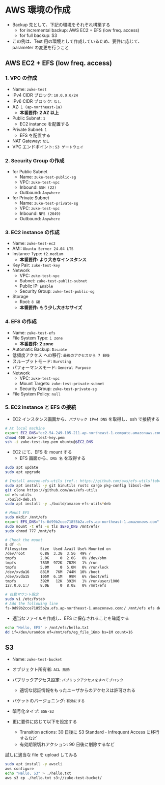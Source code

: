 # AWS 環境の作成

- Backup 先として、下記の環境をそれぞれ構築する
  - for incremental backup: AWS EC2 + EFS (low freq. access)
  - for full backup: S3
- この例は、Test 用の環境として作成しているため、要件に応じて、parameter の変更を行うこと

## AWS EC2 + EFS (low freq. access)

### 1. VPC の作成

- Name: `zuke-test`
- IPv4 CIDR ブロック: `10.0.0.0/24`
- IPv6 CIDR ブロック: `なし`
- AZ: `1 (ap-northeast-1a)`
  - **本番要件: 2 AZ 以上**
- Public Subnet: `1`
  - EC2 instance を配置する
- Private Subnet: `1`
  - EFS を配置する
- NAT Gateway: `なし`
- VPC エンドポイント: `S3 ゲートウェイ`

### 2. Security Group の作成

- for Public Subnet
  - Name: `zuke-test-public-sg`
  - VPC: `zuke-test-vpc`
  - Inbound: `SSH (22)`
  - Outbound: `Anywhere`
- for Private Subnet
  - Name: `zuke-test-private-sg`
  - VPC: `zuke-test-vpc`
  - Inbound: `NFS (2049)`
  - Outbound: `Anywhere`

### 3. EC2 instance の作成

- Name: `zuke-test-ec2`
- AMI: `Ubuntu Server 24.04 LTS`
- Instance Type: `t2.medium`
  - **本番要件: より大きなインスタンス**
- Key Pair: `zuke-test-key`
- Network
  - VPC: `zuke-test-vpc`
  - Subnet: `zuke-test-public-subnet`
  - Public IP: `Enable`
  - Security Group: `zuke-test-public-sg`
- Storage
  - Root: `8 GB`
  - **本番要件: もう少し大きなサイズ**

### 4. EFS の作成

- Name: `zuke-test-efs`
- File System Type: `1 zone`
  - **本番要件: 2 zone**
- Automatic Backup: `Disable`
- 低頻度アクセス への移行: `最後のアクセスから 7 日後`
- スループットモード: `Bursting`
- パフォーマンスモード: `General Purpose`
- Network
  - VPC: `zuke-test-vpc`
  - Mount Targets: `zuke-test-private-subnet`
  - Security Group: `zuke-test-private-sg`
- File System Policy: `null`

### 5. EC2 instance と EFS の接続

- EC2 インスタンス画面から、`パブリック IPv4 DNS` を取得し、ssh で接続する

```bash
# At local machine
export EC2_DNS="ec2-54-249-105-211.ap-northeast-1.compute.amazonaws.com"
chmod 400 zuke-test-key.pem
ssh -i zuke-test-key.pem ubuntu@$EC2_DNS
```

- EC2 にて、EFS を mount する
  - EFS 画面から、`DNS 名` を取得する

```bash
sudo apt update
sudo apt upgrade

# Install amazon-efs-utils (ref.: https://github.com/aws/efs-utils?tab=readme-ov-file#on-other-linux-distributions)
sudo apt install -y git binutils rustc cargo pkg-config libssl-dev
git clone https://github.com/aws/efs-utils
cd efs-utils
./build-deb.sh
sudo apt install -y ./build/amazon-efs-utils*deb

# Mount EFS
sudo mkdir /mnt/efs
export EFS_DNS="fs-0d99b2cce71855b2a.efs.ap-northeast-1.amazonaws.com"
sudo mount -t efs -o tls $EFS_DNS /mnt/efs/
sudo chmod 777 /mnt/efs

# Check the mount
$ df -h
Filesystem      Size  Used Avail Use% Mounted on
/dev/root       6.8G  3.3G  3.5G  49% /
tmpfs           2.0G     0  2.0G   0% /dev/shm
tmpfs           783M  972K  782M   1% /run
tmpfs           5.0M     0  5.0M   0% /run/lock
/dev/xvda16     881M   76M  744M  10% /boot
/dev/xvda15     105M  6.1M   99M   6% /boot/efi
tmpfs           392M   12K  392M   1% /run/user/1000
127.0.0.1:/     8.0E     0  8.0E   0% /mnt/efs

# 自動マウント設定
sudo vi /etc/fstab
# Add the following line
fs-0d99b2cce71855b2a.efs.ap-northeast-1.amazonaws.com:/ /mnt/efs efs defaults,_netdev 0 0
```

- 適当なファイルを作成し、EFS に保存されることを確認する

```bash
echo "Hello, EFS" > /mnt/efs/hello.txt
dd if=/dev/urandom of=/mnt/efs/eg_file_16mb bs=1M count=16
```

## S3

- Name: `zuke-test-bucket`
- オブジェクト所有者: `ACL 無効`
- パブリックアクセス設定: `パブリックアクセスをすべてブロック`
  - 適切な認証情報をもったユーザからのアクセスは許可される
- バケットのバージョニング: `有効にする`
- 暗号化タイプ: `SSE-S3`

- 更に要件に応じて以下を設定する
  - Transition actions: 30 日後に S3 Standard - Infrequent Access に移行するなど
  - 有効期限切れアクション: 90 日後に削除するなど

試しに適当な file を upload してみる

```bash
sudo apt install -y awscli
aws configure
echo "Hello, S3" > ./hello.txt
aws s3 cp ./hello.txt s3://zuke-test-bucket/
```
